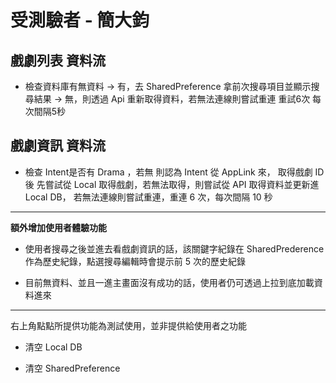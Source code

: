 # 受測驗者 - 簡大鈞


## 戲劇列表 資料流

* 檢查資料庫有無資料 -> 有，去 SharedPreference 拿前次搜尋項目並顯示搜尋結果 -> 無，則透過 Api 重新取得資料，若無法連線則嘗試重連 重試6次 每次間隔5秒

## 戲劇資訊 資料流

* 檢查 Intent是否有 Drama ，若無 則認為 Intent 從 AppLink 來， 取得戲劇 ID 後 先嘗試從 Local 取得戲劇，若無法取得，則嘗試從 API 取得資料並更新進 Local DB，
若無法連線則嘗試重連，重連 6 次，每次間隔 10 秒

------

**額外增加使用者體驗功能**

* 使用者搜尋之後並進去看戲劇資訊的話，該關鍵字紀錄在 SharedPrederence 作為歷史紀錄，點選搜尋編輯時會提示前 5 次的歷史紀錄

* 目前無資料、並且一進主畫面沒有成功的話，使用者仍可透過上拉到底加載資料進來

------

右上角點點所提供功能為測試使用，並非提供給使用者之功能

* 清空 Local DB

* 清空 SharedPreference

